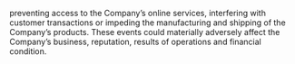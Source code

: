 preventing access to the Company’s online services, interfering with customer transactions or impeding the manufacturing and
shipping of the Company’s products. These events could materially adversely affect the Company’s business, reputation, results
of operations and financial condition.